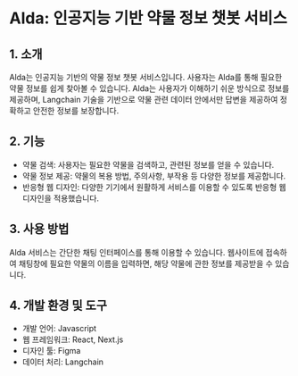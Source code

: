 # Alda: 인공지능 기반 약물 정보 챗봇 서비스

## 1. 소개

Alda는 인공지능 기반의 약물 정보 챗봇 서비스입니다. 사용자는 Alda를 통해 필요한 약물 정보를 쉽게 찾아볼 수 있습니다. Alda는 사용자가 이해하기 쉬운 방식으로 정보를 제공하며, Langchain 기술을 기반으로 약물 관련 데이터 안에서만 답변을 제공하여 정확하고 안전한 정보를 보장합니다.

## 2. 기능

- 약물 검색: 사용자는 필요한 약물을 검색하고, 관련된 정보를 얻을 수 있습니다.
- 약물 정보 제공: 약물의 복용 방법, 주의사항, 부작용 등 다양한 정보를 제공합니다.
- 반응형 웹 디자인: 다양한 기기에서 원활하게 서비스를 이용할 수 있도록 반응형 웹 디자인을 적용했습니다.

## 3. 사용 방법

Alda 서비스는 간단한 채팅 인터페이스를 통해 이용할 수 있습니다. 웹사이트에 접속하여 채팅창에 필요한 약물의 이름을 입력하면, 해당 약물에 관한 정보를 제공받을 수 있습니다.

## 4. 개발 환경 및 도구

- 개발 언어: Javascript
- 웹 프레임워크: React, Next.js
- 디자인 툴: Figma
- 데이터 처리: Langchain
